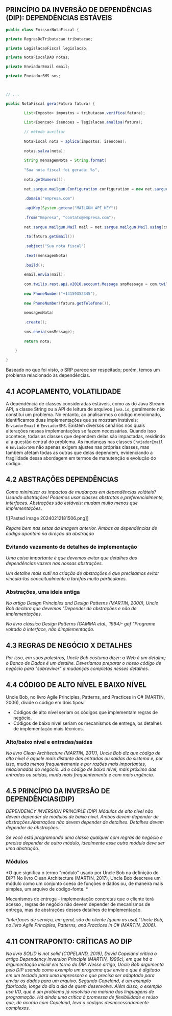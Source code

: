 
## PRINCÍPIO DA INVERSÃO DE DEPENDÊNCIAS (DIP): DEPENDÊNCIAS ESTÁVEIS



```java 
public class EmissorNotaFiscal {

private RegrasDeTributacao tributacao;

private LegislacaoFiscal legislacao;

private NotaFiscalDAO notas;

private EnviadorEmail email;

private EnviadorSMS sms;

  

// ...

public NotaFiscal gera(Fatura fatura) {

		List<Imposto> impostos = tributacao.verifica(fatura);
		
		List<Isencao> isencoes = legislacao.analisa(fatura);
		
		// método auxiliar
		
		NotaFiscal nota = aplica(impostos, isencoes);
		
		notas.salva(nota);
		
		String mensagemNota = String.format(
		
		"Sua nota fiscal foi gerada: %s",
		
		nota.getNumero());
		
		net.sargue.mailgun.Configuration configuration = new net.sargue.mailgun.Configuration()
		
		.domain("empresa.com")
		
		.apiKey(System.getenv("MAILGUN_API_KEY"))
		
		.from("Empresa", "contato@empresa.com");
		
		net.sargue.mailgun.Mail mail = net.sargue.mailgun.Mail.using(configuration)
		
		.to(fatura.getEmail())
		
		.subject("Sua nota fiscal")
		
		.text(mensagemNota)
		
		.build();
		
		email.envia(mail);
		
		com.twilio.rest.api.v2010.account.Message smsMessage = com.twilio.rest.api.v2010.account.Message.creator(
		
		new PhoneNumber("+14159352345"),
		
		new PhoneNumber(fatura.getTelefone()),
		
		mensagemNota)
		
		.create();
		
		sms.envia(smsMessage);
		
		return nota;
	
	}

}
```

Baseado no que foi visto, o SRP parece ser respeitado; porém, temos um problema relacionado às dependências.

## 4.1  ACOPLAMENTO, VOLATILIDADE

A dependência de classes consideradas estáveis, como as do Java Stream API, a classe String ou a API de leitura de arquivos `java.io`, geralmente não constitui um problema. No entanto, ao analisarmos o código mencionado, identificamos duas implementações que se mostram instáveis: `EnviadorEmail` e `EnviadorSMS`. Existem diversos cenários nos quais alterações nessas implementações se fazem necessárias. Quando isso acontece, todas as classes que dependem delas são impactadas, residindo aí a questão central do problema. As mudanças nas classes `EnviadorEmail` e `EnviadorSMS` não apenas exigem ajustes nas próprias classes, mas também afetam todas as outras que delas dependem, evidenciando a fragilidade dessa abordagem em termos de manutenção e evolução do código. 

## 4.2 ABSTRAÇÕES DEPENDÊNCIAS 

*Como minimizar os impactos de mudanças em dependências voláteis? Usando  abstrações! Podemos usar classes abstratas e,preferencialmente, interfaces. Abstrações são estáveis: mudam muito menos que implementações*.

![[Pasted image 20240212181506.png]]

*Repare bem nas setas da imagem anterior. Ambas as dependências de código apontam na direção da abstração*

### Evitando vazamento de detalhes de implementação
*Uma coisa importante é que devemos evitar que detalhes das dependências vazem nas nossas abstrações.*

*Um detalhe mais sutil na criação de abstrações é que precisamos evitar vinculá-las conceitualmente a tarefas muito particulares.*

### Abstrações, uma ideia antiga

*No artigo Design Principles and Design Patterns (MARTIN, 2000),
Uncle Bob declara que devemos "Depender de abstrações e não de
implementações.*

*No livro clássico Design Patterns (GAMMA etal., 1994)- gof  "Programe voltado à interface, não àimplementação.*

## 4.3 REGRAS DE NEGÓCIO X DETALHES

*Por isso, em suas palestras, Uncle Bob costuma dizer: a Web é um detalhe; o Banco de Dados é um detalhe. Deveríamos preparar o nosso código de negócio para "sobreviver" a mudanças completas nesses detalhes.*

## 4.4 CÓDIGO DE ALTO NÍVEL E BAIXO NÍVEL

Uncle Bob, no livro Agile Principles, Patterns, and Practices in C# (MARTIN, 2006), divide o código em dois tipos:
* Códigos de alto nível seriam os códigos que implementam regras de negócio.
* Códigos de baixo nível seriam os mecanismos de entrega, os detalhes de implementação mais técnicos.
### Alto/baixo nível e entradas/saídas
*No livro Clean Architecture (MARTIN, 2017), Uncle Bob diz que código de alto nível é aquele mais distante das entradas ou saídas do sistema e, por isso, muda menos frequentemente e por razões mais importantes, relacionadas ao negócio. Já o código de baixo nível, mais próximo das entradas ou saídas, muda mais frequentemente e com mais urgência.*

## 4.5 PRINCÍPIO DA INVERSÃO DE DEPENDÊNCIAS(DIP)

*DEPENDENCY INVERSION PRINCIPLE (DIP) Módulos de alto nível não devem depender de módulos de baixo nível. Ambos devem depender de abstrações.Abstrações não devem depender de detalhes. Detalhes devem depender de abstrações*.

*Se você está programando uma classe qualquer com regras de negócio e precisa depender de outro módulo, idealmente esse outro módulo deve ser uma abstração.*

### Módulos
*O que significa o termo "módulo" usado por Uncle Bob na definição do DIP? No livro Clean Architecture (MARTIN, 2017), Uncle Bob descreve um módulo como um conjunto coeso de
funções e dados ou, de maneira mais simples, um arquivo de código-fonte.
*

 Mecanismos de entrega - implementação concretas que o cliente terá acesso , regras de negócio não devem depender de mecanismos de entrega, mas de abstrações desses detalhes de implementação.


*"Interfaces de serviço, em geral, são do cliente (quem as usa)."Uncle Bob, no livro Agile Principles, Patterns, and Practices in C# (MARTIN, 2006).*

## 4.11 CONTRAPONTO: CRÍTICAS AO DIP

*No livro SOLID is not solid (COPELAND, 2019), David
Copeland critica o artigo Dependency Inversion Principle
(MARTIN, 1996c), em que há a argumentação inicial em torno do
DIP. Nesse artigo, Uncle Bob argumenta pelo DIP usando como
exemplo um programa que envia o que é digitado em um teclado
para uma impressora e que precisa ser adaptado para enviar os
dados para um arquivo. Segundo Copeland, é um exemplo
fabricado, longe do dia a dia de quem desenvolve. Além disso, o
exemplo usa I/O, que é um problema já resolvido na maioria das
linguagens de programação. Há ainda uma crítica à promessa de
flexibilidade e reúso que, de acordo com Copeland, leva a códigos
desnecessariamente complexos.*


